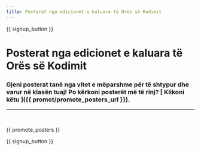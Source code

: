 ```yaml
---
title: Posterat nga edicionet e kaluara të Orës së Kodimit
---
```


{{ signup_button }}

# Posterat nga edicionet e kaluara të Orës së Kodimit 

### Gjeni posterat tanë nga vitet e mëparshme për të shtypur dhe varur në klasën tuaj! Po kërkoni posterët më të rinj? [ Klikoni këtu ]({{ promot/promote_posters_url }}).

* * *

<br />

{{ promote_posters }}

{{ signup_button }}